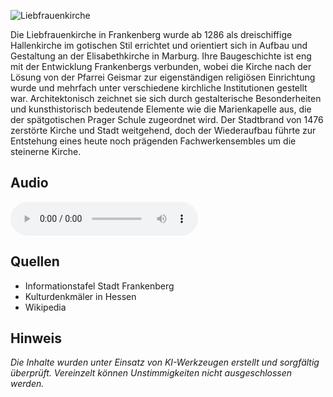 ![Liebfrauenkirche](./images/frankenberg/p6.jpg)

Die Liebfrauenkirche in Frankenberg wurde ab 1286 als dreischiffige Hallenkirche im gotischen Stil errichtet und orientiert sich in Aufbau und Gestaltung an der Elisabethkirche in Marburg. Ihre Baugeschichte ist eng mit der Entwicklung Frankenbergs verbunden, wobei die Kirche nach der Lösung von der Pfarrei Geismar zur eigenständigen religiösen Einrichtung wurde und mehrfach unter verschiedene kirchliche Institutionen gestellt war. Architektonisch zeichnet sie sich durch gestalterische Besonderheiten und kunsthistorisch bedeutende Elemente wie die Marienkapelle aus, die der spätgotischen Prager Schule zugeordnet wird. Der Stadtbrand von 1476 zerstörte Kirche und Stadt weitgehend, doch der Wiederaufbau führte zur Entstehung eines heute noch prägenden Fachwerkensembles um die steinerne Kirche.

## Audio

<audio controls class="full-width-audio">
  <source src="locales/frankenberg/de/p6.mp3" type="audio/mpeg">
  Dein Browser unterstützt kein Audioelement.
</audio>

## Quellen

- Informationstafel Stadt Frankenberg
- Kulturdenkmäler in Hessen
- Wikipedia

## Hinweis

_Die Inhalte wurden unter Einsatz von KI-Werkzeugen erstellt und sorgfältig überprüft. Vereinzelt können Unstimmigkeiten nicht ausgeschlossen werden._